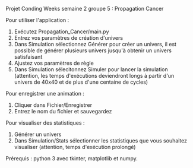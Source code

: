 Projet Conding Weeks semaine 2 groupe 5 : Propagation Cancer

Pour utiliser l'application :
1. Exécutez Propagation_Cancer/main.py
2. Entrez vos paramètres de création d'univers
3. Dans Simulation sélectionnez Générer pour créer un univers, il est possible de générer plusieurs univers jusqu'à obtenir un univers satisfaisant
4. Ajustez vos paramètres de règle
5. Dans Simulation sélecitonnez Simuler pour lancer la simulation (attention, les temps d'exécutions deviendront longs à partir d'un univers de 40x40 et de plus d'une centaine de cycles)

Pour enregistrer une animation :
1. Cliquer dans Fichier/Enregistrer
2. Entrez le nom du fichier et sauvegardez

Pour visualiser des statistiques :
1. Générer un univers
2. Dans Simulation/Stats sélectionner les statistiques que vous souhaitez visualiser (attention, temps d'exécution prolongé)

Prérequis : python 3 avec tkinter, matplotlib et numpy.
